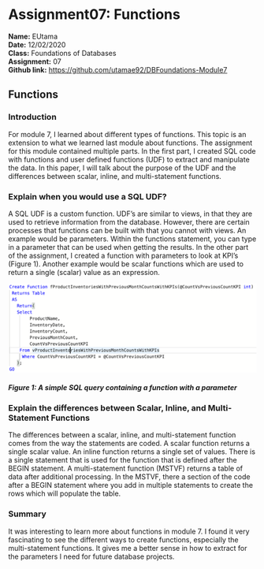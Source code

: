 # Assignment07: Functions 
**Name:** EUtama
<br>
**Date:** 12/02/2020
<br>
**Class:** Foundations of Databases
<br>
**Assignment:** 07
<br>
**Github link:** https://github.com/utamae92/DBFoundations-Module7

## Functions
### Introduction
For module 7, I learned about different types of functions. This topic is an extension to what we learned last module about functions. The assignment for this module contained multiple parts. In the first part, I created SQL code with functions and user defined functions (UDF) to extract and manipulate the data. In this paper, I will talk about the purpose of the UDF and the differences between scalar, inline, and multi-statement functions.

### Explain when you would use a SQL UDF?
A SQL UDF is a custom function. UDF’s are similar to views, in that they are used to retrieve information from the database. However, there are certain processes that functions can be built with that you cannot with views. An example would be parameters. Within the functions statement, you can type in a parameter that can be used when getting the results. In the other part of the assignment, I created a function with parameters to look at KPI’s (Figure 1). Another example would be scalar functions which are used to return a single (scalar) value as an expression.

![Results of Figure 1](https://github.com/utamae92/DBFoundations-Module7/blob/main/Screenshot%202020-12-02%20at%2021.45.47.png "Figure 1: A simple SQL query containing a function with a parameter") 
#### *Figure 1: A simple SQL query containing a function with a parameter*

### Explain the differences between Scalar, Inline, and Multi-Statement Functions
The differences between a scalar, inline, and multi-statement function comes from the way the statements are coded. A scalar function returns a single scalar value. An inline function returns a single set of values. There is a single statement that is used for the function that is defined after the BEGIN statement. A multi-statement function (MSTVF) returns a table of data after additional processing. In the MSTVF, there a section of the code after a BEGIN statement where you add in multiple statements to create the rows which will populate the table. 

### Summary
It was interesting to learn more about functions in module 7. I found it very fascinating to see the different ways to create functions, especially the multi-statement functions. It gives me a better sense in how to extract for the parameters I need for future database projects.
